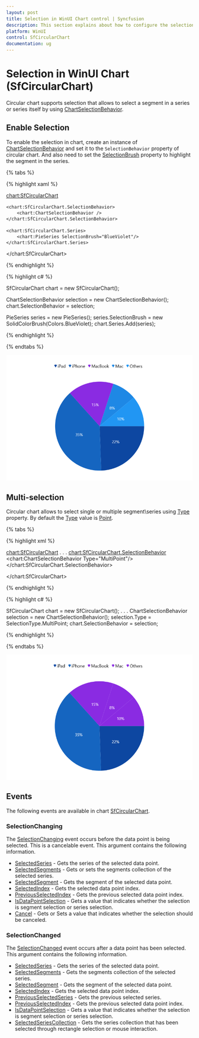 ```yaml
---
layout: post
title: Selection in WinUI Chart control | Syncfusion
description: This section explains about how to configure the selection support and its features applying in WinUI Chart (SfCircularChart).
platform: WinUI
control: SfCircularChart
documentation: ug
---
```


# Selection in WinUI Chart (SfCircularChart)

Circular chart supports selection that allows to select a segment in a series or series itself by using [ChartSelectionBehavior](https://help.syncfusion.com/cr/winui/Syncfusion.UI.Xaml.Charts.ChartSelectionBehavior.html). 

## Enable Selection

To enable the selection in chart, create an instance of [ChartSelectionBehavior](https://help.syncfusion.com/cr/winui/Syncfusion.UI.Xaml.Charts.ChartSelectionBehavior.html) and set it to the `SelectionBehavior` property of circular chart. And also need to set the [SelectionBrush](https://help.syncfusion.com/cr/winui/Syncfusion.UI.Xaml.Charts.AccumulationSeriesBase.html#Syncfusion_UI_Xaml_Charts_AccumulationSeriesBase_SelectionBrush) property to highlight the segment in the series.

{% tabs %}

{% highlight xaml %}

<chart:SfCircularChart>

    <chart:SfCircularChart.SelectionBehavior>
        <chart:ChartSelectionBehavior />
    </chart:SfCircularChart.SelectionBehavior>

    <chart:SfCircularChart.Series>
        <chart:PieSeries SelectionBrush="BlueViolet"/>
    </chart:SfCircularChart.Series>
    
</chart:SfCircularChart>

{% endhighlight %}

{% highlight c# %}

SfCircularChart chart = new SfCircularChart();

ChartSelectionBehavior selection = new ChartSelectionBehavior();
chart.SelectionBehavior = selection;

PieSeries series = new PieSeries();
series.SelectionBrush = new SolidColorBrush(Colors.BlueViolet);
chart.Series.Add(series);

{% endhighlight %}

{% endtabs %}

![Segment selection support in WinUI Pie Chart](Selection_Images/WinUI_pie_chart_selection.png)

## Multi-selection

Circular chart allows to select single or multiple segment\series using [Type](https://help.syncfusion.com/cr/winui/Syncfusion.UI.Xaml.Charts.ChartSelectionBehavior.html#Syncfusion_UI_Xaml_Charts_ChartSelectionBehavior_Type) property. By default the [Type](https://help.syncfusion.com/cr/winui/Syncfusion.UI.Xaml.Charts.ChartSelectionBehavior.html#Syncfusion_UI_Xaml_Charts_ChartSelectionBehavior_Type) value is [Point](https://help.syncfusion.com/cr/winui/Syncfusion.UI.Xaml.Charts.SelectionType.html#Syncfusion_UI_Xaml_Charts_SelectionType_Point).

{% tabs %}

{% highlight xml %}

<chart:SfCircularChart>
. . .
    <chart:SfCircularChart.SelectionBehavior>
        <chart:ChartSelectionBehavior Type="MultiPoint"/>
    </chart:SfCircularChart.SelectionBehavior>

</chart:SfCircularChart>

{% endhighlight %}

{% highlight c# %}

SfCircularChart chart = new SfCircularChart();
. . .
ChartSelectionBehavior selection = new ChartSelectionBehavior();
selection.Type = SelectionType.MultiPoint;
chart.SelectionBehavior = selection;

{% endhighlight %}

{% endtabs %}

![Multi-selection support in WinUI Pie Chart](Selection_Images/WinUI_pie_chart_multiple_selection.png)

## Events

The following events are available in chart [SfCircularChart](https://help.syncfusion.com/cr/winui/Syncfusion.UI.Xaml.Charts.SfCircularChart.html).

### SelectionChanging

The [SelectionChanging](https://help.syncfusion.com/cr/winui/Syncfusion.UI.Xaml.Charts.ChartBase.html#Syncfusion_UI_Xaml_Charts_ChartBase_SelectionChanging) event occurs before the data point is being selected. This is a cancelable event. This argument contains the following information.

* [SelectedSeries](https://help.syncfusion.com/cr/winui/Syncfusion.UI.Xaml.Charts.ChartSelectionChangingEventArgs.html#Syncfusion_UI_Xaml_Charts_ChartSelectionChangingEventArgs_SelectedSeries) - Gets the series of the selected data point.
* [SelectedSegments](https://help.syncfusion.com/cr/winui/Syncfusion.UI.Xaml.Charts.ChartSelectionChangingEventArgs.html#Syncfusion_UI_Xaml_Charts_ChartSelectionChangingEventArgs_SelectedSegments) - Gets or sets the segments collection of the selected series.
* [SelectedSegment](https://help.syncfusion.com/cr/winui/Syncfusion.UI.Xaml.Charts.ChartSelectionChangingEventArgs.html#Syncfusion_UI_Xaml_Charts_ChartSelectionChangingEventArgs_SelectedSegment) - Gets the segment of the selected data point.
* [SelectedIndex](https://help.syncfusion.com/cr/winui/Syncfusion.UI.Xaml.Charts.ChartSelectionChangingEventArgs.html#Syncfusion_UI_Xaml_Charts_ChartSelectionChangingEventArgs_SelectedIndex) - Gets the selected data point index.
* [PreviousSelectedIndex](https://help.syncfusion.com/cr/winui/Syncfusion.UI.Xaml.Charts.ChartSelectionChangingEventArgs.html#Syncfusion_UI_Xaml_Charts_ChartSelectionChangingEventArgs_PreviousSelectedIndex) - Gets the previous selected data point index.
* [IsDataPointSelection](https://help.syncfusion.com/cr/winui/Syncfusion.UI.Xaml.Charts.ChartSelectionChangingEventArgs.html#Syncfusion_UI_Xaml_Charts_ChartSelectionChangingEventArgs_IsDataPointSelection) - Gets a value that indicates whether the selection is segment selection or series selection.
* [Cancel](https://help.syncfusion.com/cr/winui/Syncfusion.UI.Xaml.Charts.ChartSelectionChangingEventArgs.html#Syncfusion_UI_Xaml_Charts_ChartSelectionChangingEventArgs_Cancel) - Gets or Sets a value that indicates whether the selection should be canceled.

### SelectionChanged

The [SelectionChanged](https://help.syncfusion.com/cr/winui/Syncfusion.UI.Xaml.Charts.ChartBase.html#Syncfusion_UI_Xaml_Charts_ChartBase_SelectionChanged) event occurs after a data point has been selected. This argument contains the following information.

* [SelectedSeries](https://help.syncfusion.com/cr/winui/Syncfusion.UI.Xaml.Charts.ChartSelectionChangedEventArgs.html#Syncfusion_UI_Xaml_Charts_ChartSelectionChangedEventArgs_SelectedSeries) - Gets the series of the selected data point.
* [SelectedSegments](https://help.syncfusion.com/cr/winui/Syncfusion.UI.Xaml.Charts.ChartSelectionChangedEventArgs.html#Syncfusion_UI_Xaml_Charts_ChartSelectionChangedEventArgs_SelectedSegments) - Gets the segments collection of the selected series.
* [SelectedSegment](https://help.syncfusion.com/cr/winui/Syncfusion.UI.Xaml.Charts.ChartSelectionChangedEventArgs.html#Syncfusion_UI_Xaml_Charts_ChartSelectionChangedEventArgs_SelectedSegment) - Gets the segment of the selected data point.
* [SelectedIndex](https://help.syncfusion.com/cr/winui/Syncfusion.UI.Xaml.Charts.ChartSelectionChangedEventArgs.html#Syncfusion_UI_Xaml_Charts_ChartSelectionChangedEventArgs_SelectedIndex) - Gets the selected data point index.
* [PreviousSelectedSeries](https://help.syncfusion.com/cr/winui/Syncfusion.UI.Xaml.Charts.ChartSelectionChangedEventArgs.html#Syncfusion_UI_Xaml_Charts_ChartSelectionChangedEventArgs_PreviousSelectedSeries) - Gets the previous selected series.
* [PreviousSelectedIndex](https://help.syncfusion.com/cr/winui/Syncfusion.UI.Xaml.Charts.ChartSelectionChangedEventArgs.html#Syncfusion_UI_Xaml_Charts_ChartSelectionChangedEventArgs_PreviousSelectedIndex) - Gets the previous selected data point index.
* [IsDataPointSelection](https://help.syncfusion.com/cr/winui/Syncfusion.UI.Xaml.Charts.ChartSelectionChangedEventArgs.html#Syncfusion_UI_Xaml_Charts_ChartSelectionChangedEventArgs_IsDataPointSelection) - Gets a value that indicates whether the selection is segment selection or series selection.
* [SelectedSeriesCollection](https://help.syncfusion.com/cr/winui/Syncfusion.UI.Xaml.Charts.ChartSelectionChangedEventArgs.html#Syncfusion_UI_Xaml_Charts_ChartSelectionChangedEventArgs_SelectedSeriesCollection) - Gets the series collection that has been selected through rectangle selection or mouse interaction.
